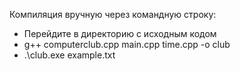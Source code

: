 Компиляция вручную через командную строку:
- Перейдите в директорию с исходным кодом
- g++ computerclub.cpp main.cpp time.cpp -o club
- .\club.exe example.txt